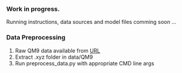 ### Work in progress.

Running instructions, data sources and model files comming soon ...


### Data Preprocessing

1. Raw QM9 data available from [URL](https://figshare.com/articles/dataset/Data_for_6095_constitutional_isomers_of_C7H10O2/1057646?backTo=/collections/_/978904)
2. Extract .xyz folder in data/QM9
3. Run preprocess_data.py with appropriate CMD line args
